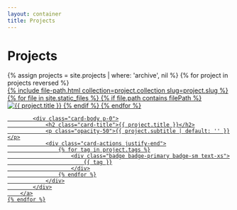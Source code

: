 ```yaml
---
layout: container
title: Projects
---
```


<h1 class="text-4xl font-extrabold">Projects</h1>

<div class="grid lg:grid-cols-2 gap-4 my-6">
    {% assign projects = site.projects | where: 'archive', nil %}
    {% for project in projects reversed %}
        <a class="card card-side bg-base-300 shadow-xl p-4" href="{{ project.url }}">
            <div class="flex items-center justify-center mr-4">
                {% include file-path.html collection=project.collection slug=project.slug %}
                {% for file in site.static_files %}
                    {% if file.path contains filePath %}
                        <img class="mask mask-squircle w-56 max-w-28" src="{{ file.path }}" alt="{{ project.title }}" />
                    {% endif %}
                {% endfor %}
            </div>

            <div class="card-body p-0">
                <h2 class="card-title">{{ project.title }}</h2>
                <p class="opacity-50">{{ project.subtitle | default: '' }}</p>
                <div class="card-actions justify-end">
                    {% for tag in project.tags %}
                        <div class="badge badge-primary badge-sm text-xs">
                            {{ tag }}
                        </div>
                    {% endfor %}
                </div>
            </div>
        </a>
    {% endfor %}
</div>